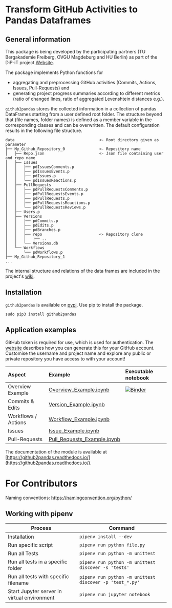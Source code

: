 # Transform GitHub Activities to Pandas Dataframes

## General information

This package is being developed by the participating partners (TU Bergakademie Freiberg, OVGU Magdeburg and HU Berlin) as part of the DiP-iT project [Website](http://dip-it.ovgu.de/).

The package implements Python functions for 
+ aggregating and preprocessing GitHub activities (Commits, Actions, Issues, Pull-Requests) and 
+ generating project progress summaries according to different metrics (ratio of changed lines, ratio of aggregated Levenshtein distances e.g.).

`github2pandas` stores the collected information in a collection of pandas DataFrames starting from a user defined root folder. The structure beyond that (file names, folder names) is defined as a member variable in the corresponding classes and can be overwritten. The default configuration results in the following file structure.

```
data                                     <- Root directory given as parameter
├── My_Github_Repository_0               <- Repository name
│   ├── Repo.json                        <- Json file containing user and repo name
│   ├── Issues
│   │   ├── pdIssuesComments.p
│   │   ├── pdIssuesEvents.p
│   │   ├── pdIssues.p
│   │   └── pdIssuesReactions.p
│   ├── PullRequests
│   │   ├── pdPullRequestsComments.p
│   │   ├── pdPullRequestsEvents.p
│   │   ├── pdPullRequests.p
│   │   ├── pdPullRequestsReactions.p
│   │   └── pdPullRequestsReviews.p
│   ├── Users.p
│   ├── Versions
│   │   ├── pdCommits.p
│   │   ├── pdEdits.p
│   │   ├── pdBranches.p
│   │   ├── repo                         <- Repository clone
│   │   │   ├── ..
│   │   └── Versions.db
│   └── Workflows
│       └── pdWorkflows.p
├── My_Github_Repository_1
...
```
The internal structure and relations of the data frames are included in the project's [wiki](https://github.com/TUBAF-IFI-DiPiT/github2pandas/wiki).

## Installation

`github2pandas` is available on [pypi](https://pypi.org/project/github2pandas/). Use pip to install the package.

```
sudo pip3 install github2pandas
```


## Application examples 

GitHub token is required for use, which is used for authentication. The [website](https://docs.github.com/en/github/authenticating-to-github/creating-a-personal-access-token) describes how you can generate this for your GitHub account. Customise the username and project name and explore any public or private repository you have access to with your account!

| Aspect              | Example                                                                                                                        | Executable notebook | 
|:------------------- |:------------------------------------------------------------------------------------------------------------------------------ |:------------------- |
| Overview Example    | [Overview_Example.ipynb](https://github.com/TUBAF-IFI-DiPiT/github2pandas/blob/main/notebooks/Overview_Example.ipynb)          | [![Binder](https://mybinder.org/badge_logo.svg)](https://mybinder.org/v2/gh/TUBAF-IFI-DiPiT/github2pandas/HEAD?filepath=%2Fnotebooks)  |
| Commits & Edits     | [Version_Example.ipynb](https://github.com/TUBAF-IFI-DiPiT/github2pandas/blob/main/notebooks/Version_Example.ipynb)            |                     |
| Workflows / Actions | [Workflow_Example.ipynb](https://github.com/TUBAF-IFI-DiPiT/github2pandas/blob/main/notebooks/Workflow_Example.ipynb)          |                     |
| Issues              | [Issue_Example.ipynb](https://github.com/TUBAF-IFI-DiPiT/github2pandas/blob/main/notebooks/Issues_Example.ipynb)               |                     |
| Pull-Requests       | [Pull_Requests_Example.ipynb](https://github.com/TUBAF-IFI-DiPiT/github2pandas/blob/main/notebooks/Pull_Requests_Example.ipynb)|                     | 


The documentation of the module is available at [https://github2pandas.readthedocs.io/](https://github2pandas.readthedocs.io/).

# For Contributors

Naming conventions: https://namingconvention.org/python/

## Working with pipenv


| Process                                     | Command                                                 |
| ------------------------------------------- | ------------------------------------------------------- |
| Installation                                | `pipenv install --dev`                                  |
| Run specific script                         | `pipenv run python file.py`                             |
| Run all Tests                               | `pipenv run python -m unittest`                         |
| Run all tests in a specific folder          | `pipenv run python -m unittest discover -s 'tests'`     |
| Run all tests with specific filename        | `pipenv run python -m unittest discover -p 'test_*.py'` |
| Start Jupyter server in virtual environment | `pipenv run jupyter notebook`                           | 